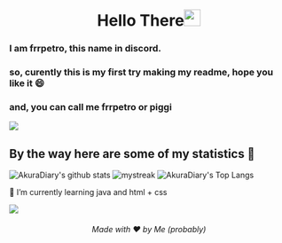 <h1 align="center">Hello There<img src="https://github.com/souvikguria98/souvikguria98/blob/master/Hi.gif" width="30"> </h1>

### I am frrpetro, this name in discord.

### so, curently this is my first try making my readme, hope you like it 😄
### and, you can call me frrpetro or piggi

<a href="https://www.youtube.com/watch?v=dQw4w9WgXcQ"><img src="https://user-images.githubusercontent.com/73097560/115834477-dbab4500-a447-11eb-908a-139a6edaec5c.gif"></a>

## By the way here are some of my statistics 🚀
![AkuraDiary's github stats](https://github-readme-stats.vercel.app/api?username=frrpetro&show_icons=true&theme=tokyonight)
<img src="https://github-readme-streak-stats.herokuapp.com/?user=frrpetro&theme=tokyonight" alt="mystreak"/>
![AkuraDiary's Top Langs](https://github-readme-stats.vercel.app/api/top-langs/?username=frrpetro&theme=tokyonight&layout=compact)

🌱 I’m currently learning java and html + css

<a href="https://www.youtube.com/watch?v=dQw4w9WgXcQ"><img src="https://user-images.githubusercontent.com/73097560/115834477-dbab4500-a447-11eb-908a-139a6edaec5c.gif"></a>


<h6 align="center">Made with ❤️ by Me (probably)</h6>

